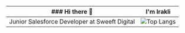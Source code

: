 
| ### Hi there 👋 | I'm Irakli                              |
| --------------- | --------------------------------------- |
| Junior Salesforce Developer at Sweeft Digital | ![Top Langs](https://github-readme-stats.vercel.app/api/top-langs/?username=iriauli&layout=compact) |
